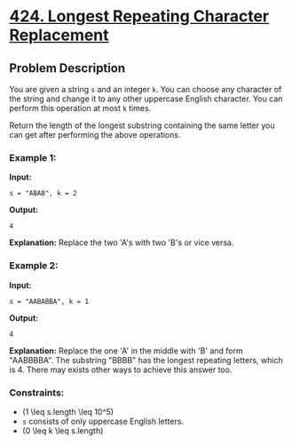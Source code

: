 # [424. Longest Repeating Character Replacement](https://leetcode.com/problems/longest-repeating-character-replacement/description/)

## Problem Description

You are given a string `s` and an integer `k`. You can choose any character of the string and change it to any other uppercase English character. You can perform this operation at most `k` times.

Return the length of the longest substring containing the same letter you can get after performing the above operations.

### Example 1:
**Input:** 
```plaintext
s = "ABAB", k = 2
```
**Output:**
```plaintext
4
```
**Explanation:** Replace the two 'A's with two 'B's or vice versa.

### Example 2:
**Input:**
```plaintext
s = "AABABBA", k = 1
```
**Output:**
```plaintext
4
```
**Explanation:** Replace the one 'A' in the middle with 'B' and form "AABBBBA".
The substring "BBBB" has the longest repeating letters, which is 4.
There may exists other ways to achieve this answer too.

### Constraints:
- \(1 \leq s.length \leq 10^5\)
- `s` consists of only uppercase English letters.
- \(0 \leq k \leq s.length\)